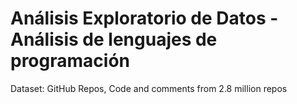 # Análisis Exploratorio de Datos - Análisis de lenguajes de programación

Dataset: GitHub Repos, Code and comments from 2.8 million repos
